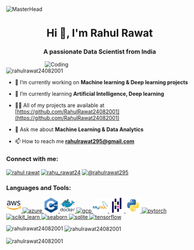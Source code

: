![MasterHead](https://www.blueoceanglobaltech.com/wp-content/uploads/2021/08/Data-Science-Banner.jpg)
<h1 align="center">Hi 👋, I'm Rahul Rawat</h1>
<h3 align="center">A passionate Data Scientist from India</h3>
<img align="right" alt="Coding" width="400" src="https://storage.googleapis.com/gweb-cloudblog-publish/original_images/MLOps_Kloeckner_Hero_Banner_1920x946.gif">

<p align="left"> <img src="https://komarev.com/ghpvc/?username=rahulrawat24082001&label=Profile%20views&color=0e75b6&style=flat" alt="rahulrawat24082001" /> </p>

- 🔭 I’m currently working on **Machine learning & Deep learning projects**

- 🌱 I’m currently learning **Artificial Intelligence, Deep learning**

- 👨‍💻 All of my projects are available at [https://github.com/RahulRawat24082001](https://github.com/RahulRawat24082001)

- 💬 Ask me about **Machine Learning & Data Analytics**

- 📫 How to reach me **rahulrawat295@gmail.com**

<h3 align="left">Connect with me:</h3>
<p align="left">
<a href="https://linkedin.com/in/rahul rawat" target="blank"><img align="center" src="https://raw.githubusercontent.com/rahuldkjain/github-profile-readme-generator/master/src/images/icons/Social/linked-in-alt.svg" alt="rahul rawat" height="30" width="40" /></a>
<a href="https://kaggle.com/rahu_rawat24" target="blank"><img align="center" src="https://raw.githubusercontent.com/rahuldkjain/github-profile-readme-generator/master/src/images/icons/Social/kaggle.svg" alt="rahu_rawat24" height="30" width="40" /></a>
<a href="https://www.hackerrank.com/@rahulrawat295" target="blank"><img align="center" src="https://raw.githubusercontent.com/rahuldkjain/github-profile-readme-generator/master/src/images/icons/Social/hackerrank.svg" alt="@rahulrawat295" height="30" width="40" /></a>
</p>

<h3 align="left">Languages and Tools:</h3>
<p align="left"> <a href="https://aws.amazon.com" target="_blank" rel="noreferrer"> <img src="https://raw.githubusercontent.com/devicons/devicon/master/icons/amazonwebservices/amazonwebservices-original-wordmark.svg" alt="aws" width="40" height="40"/> </a> <a href="https://azure.microsoft.com/en-in/" target="_blank" rel="noreferrer"> <img src="https://www.vectorlogo.zone/logos/microsoft_azure/microsoft_azure-icon.svg" alt="azure" width="40" height="40"/> </a> <a href="https://www.w3schools.com/cpp/" target="_blank" rel="noreferrer"> <img src="https://raw.githubusercontent.com/devicons/devicon/master/icons/cplusplus/cplusplus-original.svg" alt="cplusplus" width="40" height="40"/> </a> <a href="https://www.docker.com/" target="_blank" rel="noreferrer"> <img src="https://raw.githubusercontent.com/devicons/devicon/master/icons/docker/docker-original-wordmark.svg" alt="docker" width="40" height="40"/> </a> <a href="https://cloud.google.com" target="_blank" rel="noreferrer"> <img src="https://www.vectorlogo.zone/logos/google_cloud/google_cloud-icon.svg" alt="gcp" width="40" height="40"/> </a> <a href="https://www.mysql.com/" target="_blank" rel="noreferrer"> <img src="https://raw.githubusercontent.com/devicons/devicon/master/icons/mysql/mysql-original-wordmark.svg" alt="mysql" width="40" height="40"/> </a> <a href="https://pandas.pydata.org/" target="_blank" rel="noreferrer"> <img src="https://raw.githubusercontent.com/devicons/devicon/2ae2a900d2f041da66e950e4d48052658d850630/icons/pandas/pandas-original.svg" alt="pandas" width="40" height="40"/> </a> <a href="https://www.python.org" target="_blank" rel="noreferrer"> <img src="https://raw.githubusercontent.com/devicons/devicon/master/icons/python/python-original.svg" alt="python" width="40" height="40"/> </a> <a href="https://pytorch.org/" target="_blank" rel="noreferrer"> <img src="https://www.vectorlogo.zone/logos/pytorch/pytorch-icon.svg" alt="pytorch" width="40" height="40"/> </a> <a href="https://scikit-learn.org/" target="_blank" rel="noreferrer"> <img src="https://upload.wikimedia.org/wikipedia/commons/0/05/Scikit_learn_logo_small.svg" alt="scikit_learn" width="40" height="40"/> </a> <a href="https://seaborn.pydata.org/" target="_blank" rel="noreferrer"> <img src="https://seaborn.pydata.org/_images/logo-mark-lightbg.svg" alt="seaborn" width="40" height="40"/> </a> <a href="https://www.sqlite.org/" target="_blank" rel="noreferrer"> <img src="https://www.vectorlogo.zone/logos/sqlite/sqlite-icon.svg" alt="sqlite" width="40" height="40"/> </a> <a href="https://www.tensorflow.org" target="_blank" rel="noreferrer"> <img src="https://www.vectorlogo.zone/logos/tensorflow/tensorflow-icon.svg" alt="tensorflow" width="40" height="40"/> </a> </p>

<p><img align="left" src="https://github-readme-stats.vercel.app/api/top-langs?username=rahulrawat24082001&show_icons=true&locale=en&layout=compact" alt="rahulrawat24082001" /></p>

<p>&nbsp;<img align="center" src="https://github-readme-stats.vercel.app/api?username=rahulrawat24082001&show_icons=true&locale=en" alt="rahulrawat24082001" /></p>

<p><img align="center" src="https://github-readme-streak-stats.herokuapp.com/?user=rahulrawat24082001&" alt="rahulrawat24082001" /></p>
